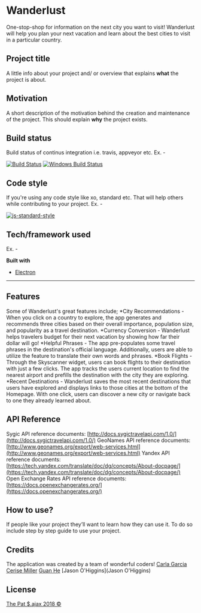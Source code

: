 # Wanderlust
One-stop-shop for information on the next city you want to visit! Wanderlust will help you plan your next vacation and learn about the best cities to visit in a particular country. 

## Project title
A little info about your project and/ or overview that explains **what** the project is about.

## Motivation
A short description of the motivation behind the creation and maintenance of the project. This should explain **why** the project exists.

## Build status
Build status of continus integration i.e. travis, appveyor etc. Ex. - 

[![Build Status](https://travis-ci.org/akashnimare/foco.svg?branch=master)](https://travis-ci.org/akashnimare/foco)
[![Windows Build Status](https://ci.appveyor.com/api/projects/status/github/akashnimare/foco?branch=master&svg=true)](https://ci.appveyor.com/project/akashnimare/foco/branch/master)

## Code style
If you're using any code style like xo, standard etc. That will help others while contributing to your project. Ex. -

[![js-standard-style](https://img.shields.io/badge/code%20style-standard-brightgreen.svg?style=flat)](https://github.com/feross/standard)

## Tech/framework used
Ex. -

<b>Built with</b>
- [Electron](https://electron.atom.io)
-----------

## Features
Some of Wanderlust's great features include;
*City Recommendations - When you click on a country to explore, the app generates and recommends three cities based on their overall importance, population size, and popularity as a travel destination.
*Currency Conversion - Wanderlust helps travelers budget for their next vacation by showing how far their dollar will go!
*Helpful Phrases - The app pre-populates some travel phrases in the destination's official language. Additionally, users are able to utilize the feature to translate their own words and phrases.
*Book Flights - Through the Skyscanner widget, users can book flights to their destination with just a few clicks. The app tracks the users current location to find the nearest airport and prefills the destination with the city they are exploring. 
*Recent Destinations - Wanderlust saves the most recent destinations that users have explored and displays links to those cities at the bottom of the Homepage. With one click, users can discover a new city or navigate back to one they already learned about. 

## API Reference
Sygic API reference documents:
[http://docs.sygictravelapi.com/1.0/](http://docs.sygictravelapi.com/1.0/)
GeoNames API reference documents:
[http://www.geonames.org/export/web-services.html](http://www.geonames.org/export/web-services.html)
Yandex API reference documents:
[https://tech.yandex.com/translate/doc/dg/concepts/About-docpage/](https://tech.yandex.com/translate/doc/dg/concepts/About-docpage/)
Open Exchange Rates API reference documents: 
[https://docs.openexchangerates.org/](https://docs.openexchangerates.org/)

## How to use?
If people like your project they’ll want to learn how they can use it. To do so include step by step guide to use your project.

## Credits
The application was created by a team of wonderful coders!
[Carla Garcia](https://github.com/carladdg)
[Cerise Miller](https://github.com/cerisemiller)
[Guan He](https://github.com/heguanelvis)
[Jason O'Higgins](Jason O'Higgins)

## License
[The Pat $.ajax 2018 ©](https://github.com/patsajax/wanderlust/tree/master)